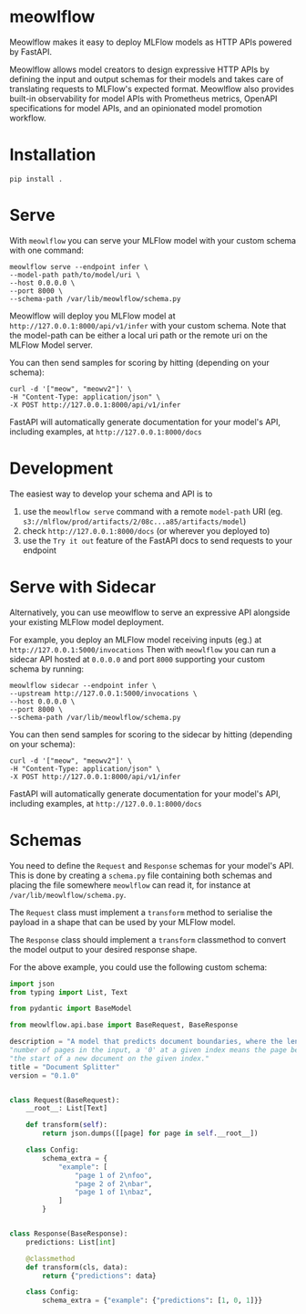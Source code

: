 # meowlflow
Meowlflow makes it easy to deploy MLFlow models as HTTP APIs powered by FastAPI.  

Meowlflow allows model creators to design expressive HTTP APIs by defining the input and output schemas for their models and takes care of translating requests to MLFlow's expected format.
Meowlflow also provides built-in observability for model APIs with Prometheus metrics, OpenAPI specifications for model APIs, and an opinionated model promotion workflow.

# Installation
`pip install .`

# Serve
With `meowlflow` you can serve your MLFlow model with your custom schema with one command:
```
meowlflow serve --endpoint infer \
--model-path path/to/model/uri \
--host 0.0.0.0 \
--port 8000 \
--schema-path /var/lib/meowlflow/schema.py
```

Meowlflow will deploy you MLFlow model at `http://127.0.0.1:8000/api/v1/infer` with your custom schema.
Note that the model-path can be either a local uri path or the remote uri on the MLFlow Model server.

You can then send samples for scoring by hitting (depending on your schema):
```
curl -d '["meow", "meowv2"]' \
-H "Content-Type: application/json" \
-X POST http://127.0.0.1:8000/api/v1/infer
```
FastAPI will automatically generate documentation for your model's API, including examples, at `http://127.0.0.1:8000/docs`


# Development
The easiest way to develop your schema and API is to
 1. use the `meowlflow serve` command with a remote `model-path` URI (eg. `s3://mlflow/prod/artifacts/2/08c...a85/artifacts/model`)
 2. check `http://127.0.0.1:8000/docs` (or wherever you deployed to)
 3. use the `Try it out` feature of the FastAPI docs to send requests to your endpoint


# Serve with Sidecar
Alternatively, you can use meowlflow to serve an expressive API alongside your existing MLFlow model deployment.

For example, you deploy an MLFlow model receiving inputs (eg.) at `http://127.0.0.1:5000/invocations`
Then with `meowlflow` you can run a sidecar API hosted at `0.0.0.0` and port `8000`
supporting your custom schema by running:
```
meowlflow sidecar --endpoint infer \
--upstream http://127.0.0.1:5000/invocations \
--host 0.0.0.0 \
--port 8000 \
--schema-path /var/lib/meowlflow/schema.py
```

You can then send samples for scoring to the sidecar by hitting (depending on your schema):
```
curl -d '["meow", "meowv2"]' \
-H "Content-Type: application/json" \
-X POST http://127.0.0.1:8000/api/v1/infer
```

FastAPI will automatically generate documentation for your model's API, including examples, at `http://127.0.0.1:8000/docs`

# Schemas
You need to define the `Request` and `Response` schemas for your model's API.
This is done by creating a `schema.py` file containing both schemas and placing
the file somewhere `meowlflow` can read it, for instance at
`/var/lib/meowlflow/schema.py`.

The `Request` class must implement a `transform` method to serialise the payload
in  a shape that can be used by your MLFlow model.

The `Response` class should implement a `transform` classmethod to convert
the model output to your desired response shape.

For the above example, you could use the following custom schema:

[replace]: # (examples/document_splitter_schema.py)
```python
import json
from typing import List, Text

from pydantic import BaseModel

from meowlflow.api.base import BaseRequest, BaseResponse

description = "A model that predicts document boundaries, where the length of the prediction array is equal to the "
"number of pages in the input, a '0' at a given index means the page belongs to the current document, and a '1' marks "
"the start of a new document on the given index."
title = "Document Splitter"
version = "0.1.0"


class Request(BaseRequest):
    __root__: List[Text]

    def transform(self):
        return json.dumps([[page] for page in self.__root__])

    class Config:
        schema_extra = {
            "example": [
                "page 1 of 2\nfoo",
                "page 2 of 2\nbar",
                "page 1 of 1\nbaz",
            ]
        }


class Response(BaseResponse):
    predictions: List[int]

    @classmethod
    def transform(cls, data):
        return {"predictions": data}

    class Config:
        schema_extra = {"example": {"predictions": [1, 0, 1]}}
```
